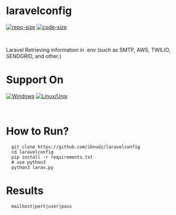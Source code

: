 # laravelconfig
[![repo-size](https://img.shields.io/github/repo-size/ibnudz/laravelconfig)]()
[![code-size](https://img.shields.io/github/languages/code-size/ibnudz/laravelconfig)]()

&nbsp;

Laravel Retrieving information in .env (such as SMTP, AWS, TWILIO,  SENDGRID, and other.)

# Support On 
[![Windows](https://img.shields.io/badge/-Windows-blue?style=flat&logo=windows&logoColor=white)]()
[![Linux/Unix](https://img.shields.io/badge/-Linux-white?style=flat&logo=linux&logoColor=yellow)]()

&nbsp;

# How to Run?
      git clone https://github.com/ibnudz/laravelconfig
      cd laravelconfig
      pip install -r requirements.txt
      # use python3
      python3 larav.py
      
# Results
      mailhost|port|user|pass
